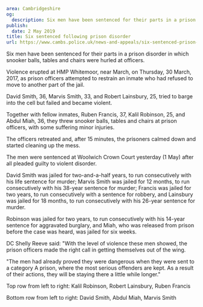 ```yaml
area: Cambridgeshire
og:
  description: Six men have been sentenced for their parts in a prison disorder in which snooker balls, tables and chairs were hurled at officers.
publish:
  date: 2 May 2019
title: Six sentenced following prison disorder
url: https://www.cambs.police.uk/news-and-appeals/six-sentenced-prison-disorder
```

Six men have been sentenced for their parts in a prison disorder in which snooker balls, tables and chairs were hurled at officers.

Violence erupted at HMP Whitemoor, near March, on Thursday, 30 March, 2017, as prison officers attempted to restrain an inmate who had refused to move to another part of the jail.

David Smith, 36, Marvis Smith, 33, and Robert Lainsbury, 25, tried to barge into the cell but failed and became violent.

Together with fellow inmates, Ruben Francis, 37, Kalil Robinson, 25, and Abdul Miah, 36, they threw snooker balls, tables and chairs at prison officers, with some suffering minor injuries.

The officers retreated and, after 15 minutes, the prisoners calmed down and started cleaning up the mess.

The men were sentenced at Woolwich Crown Court yesterday (1 May) after all pleaded guilty to violent disorder.

David Smith was jailed for two-and-a-half years, to run consecutively with his life sentence for murder; Marvis Smith was jailed for 12 months, to run consecutively with his 38-year sentence for murder; Francis was jailed for two years, to run consecutively with a sentence for robbery, and Lainsbury was jailed for 18 months, to run consecutively with his 26-year sentence for murder.

Robinson was jailed for two years, to run consecutively with his 14-year sentence for aggravated burglary, and Miah, who was released from prison before the case was heard, was jailed for six weeks.

DC Shelly Reeve said: "With the level of violence these men showed, the prison officers made the right call in getting themselves out of the wing.

"The men had already proved they were dangerous when they were sent to a category A prison, where the most serious offenders are kept. As a result of their actions, they will be staying there a little while longer."

Top row from left to right: Kalil Robinson, Robert Lainsbury, Ruben Francis

Bottom row from left to right: David Smith, Abdul Miah, Marvis Smith
